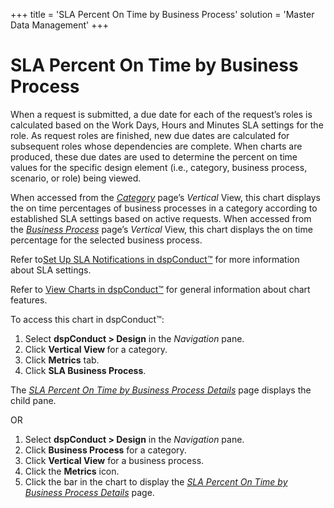 +++
title = 'SLA Percent On Time by Business Process'
solution = 'Master Data Management'
+++

# SLA Percent On Time by Business Process

When a request is submitted, a due date for each of the request’s roles
is calculated based on the Work Days, Hours and Minutes SLA settings for
the role. As request roles are finished, new due dates are calculated
for subsequent roles whose dependencies are complete. When charts are
produced, these due dates are used to determine the percent on time
values for the specific design element (i.e., category, business
process, scenario, or role) being viewed.

When accessed from the *[Category](Category_H)* page’s *Vertical*
View, this chart displays the on time percentages of business processes
in a category according to established SLA settings based on active
requests. When accessed from the *[Business
Process](Business_Process_H)* page’s *Vertical* View, this chart
displays the on time percentage for the selected business process.

Refer to[Set Up SLA Notifications in
dspConduct™](../Config/Set_Up_SLA_Notifications) for more
information about SLA settings.

Refer to [View Charts in dspConduct™](../Use_Cases/View_Charts) for
general information about chart features.

To access this chart in dspConduct™:

1.  Select **dspConduct \> Design** in the *Navigation* pane.
2.  Click **Vertical View <span style="font-weight: normal;">for a
    category</span>**.
3.  Click **Metrics** tab.
4.  Click **SLA Business Process**.

The *[SLA Percent On Time by Business Process
Details](SLA_Percent_On_Time_by_Business_Process_Details)* page
displays the child pane.

OR

1.  Select **dspConduct \> Design** in the *Navigation* pane.
2.  Click **Business Process** for a category.
3.  Click **Vertical View** for a business process.
4.  Click the **Metrics** icon.
5.  Click the bar in the chart to display the *[SLA Percent On Time by
    Business Process
    Details](SLA_Percent_On_Time_by_Business_Process_Details)* page.
